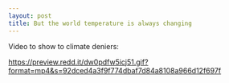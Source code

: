 ```yaml
---
layout: post
title: But the world temperature is always changing
---
```


Video to show to climate deniers:

https://preview.redd.it/dw0pdfw5icj51.gif?format=mp4&s=92dced4a3f9f774dbaf7d84a8108a966d12f697f





